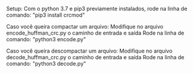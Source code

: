 Setup:
Com o python 3.7 e pip3 previamente instalados, rode na linha de comando:
  "pip3 install crcmod"

Caso você queira compactar um arquivo:
  Modifique no arquivo encode_huffman_crc.py o caminho de entrada e saída
  Rode na linha de comando: "python3 encode.py"
  
Caso você queira descompactar um arquivo:
  Modifique no arquivo decode_huffman_crc.py o caminho de entrada e saída
  Rode na linha de comando: "python3 decode.py"
